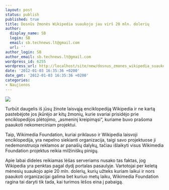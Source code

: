 ```yaml
---
layout: post
status: publish
published: true
title: Dosnūs žmonės Wikipedia suaukojo jau virš 20 mln. dolerių
author:
  display_name: SB
  login: SB
  email: sb.technews.lt@gmail.com
  url: ''
author_login: SB
author_email: sb.technews.lt@gmail.com
wordpress_id: 6255
wordpress_url: http://localhost/site/new/dosnus_zmones_wikipedia_suaukojo_jau_virs_20_mln_doleriu/
date: '2012-01-03 16:35:36 +0200'
date_gmt: '2012-01-03 16:35:36 +0200'
categories:
- Naujienos
---
```

<div class="imgright"><img src="http://technews.lt/upload/wikipedia-logo.jpg"  /></div>
<p>Turbūt daugelis iš jūsų žinote laisvąją enciklopediją Wikipedia ir ne kartą pastebėjote jos įkūrėjo ar kitų žmonių, kurie svariai prisidėjo prie enciklopedijos plėtojimo, „asmeninį kreipimąsi“, kuriame buvo prašoma paaukoti nekomerciniam projektui.</p>
<p>Taip, Wikimedia Foundation, kuriai priklauso ir Wikipedia laisvoji enciklopedija, yra nepelno siekianti organizacija, taigi savo projektuose ji nedemonstruoja reklamos ar panašių dalykų, tačiau išlaikyti visus Wikimedia Foundation projektus reikia milžiniškų pinigų.</p>
<p>Apie labai dideles reikiamas lėšas serveriams nusako tas faktas, jog Wikipedia yra penktas pagal dydį portalas pasaulyje. Vartotojai per keletą mėnesių suaukojo apie 20 mln. dolerių, kurių užteks kuriam laikui ir nors paaukoti organizacijai galima bet kuriuo metų laiku, Wikimedia Foundation ragina tai daryti tik tada, kai turimos lėšos eina į pabaigą.</p>

